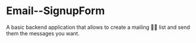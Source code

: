 # Email--SignupForm
A basic backend application that allows to create a mailing  📧📧  list and send them the messages you want.
